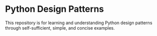 # Python Design Patterns

This repository is for learning and understanding Python design patterns through self-sufficient, simple, and concise examples.
